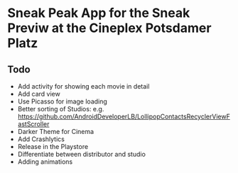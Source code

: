 # Sneak Peak App for the Sneak Previw at the Cineplex Potsdamer Platz

## Todo
* Add activity for showing each movie in detail
* Add card view
* Use Picasso for image loading
* Better sorting of Studios: e.g. https://github.com/AndroidDeveloperLB/LollipopContactsRecyclerViewFastScroller
* Darker Theme for Cinema
* Add Crashlytics
* Release in the Playstore
* Differentiate between distributor and studio
* Adding animations
